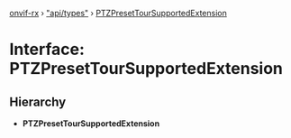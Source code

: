 [onvif-rx](../README.md) › ["api/types"](../modules/_api_types_.md) › [PTZPresetTourSupportedExtension](_api_types_.ptzpresettoursupportedextension.md)

# Interface: PTZPresetTourSupportedExtension

## Hierarchy

* **PTZPresetTourSupportedExtension**
